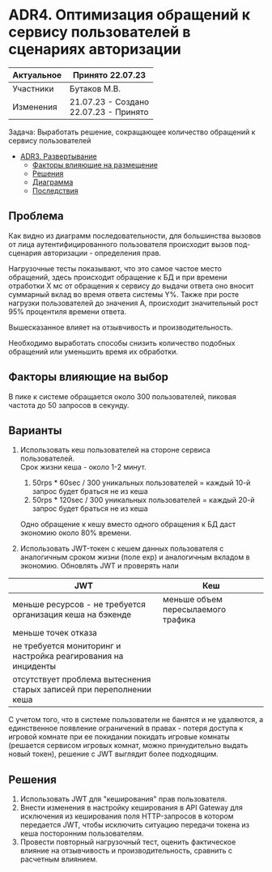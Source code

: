 # ADR4. Оптимизация обращений к сервису пользователей в сценариях авторизации

| Актуальное | Принято 22.07.23                          |
|------------|-------------------------------------------|
| Участники  | Бутаков М.В.                              |
| Изменения  | 21.07.23 - Создано<br/>22.07.23 - Принято |

Задача: Выработать решение, сокращающее количество обращений к сервису пользователей

<!-- TOC -->
* [ADR3. Развертывание](#adr3-развертывание)
	* [Факторы влияющие на размещение](#факторы-влияющие-на-размещение)
	* [Решения](#решения)
	* [Диаграмма](#диаграмма)
	* [Последствия](#последствия)
<!-- TOC -->

## Проблема

Как видно из диаграмм последовательности, для большинства вызовов от лица аутентифицированного пользователя происходит
вызов под-сценария авторизации - определения прав.

Нагрузочные тесты показывают, что это самое частое место обращений, здесь происходит обращение к БД и при времени
отработки Х мс от обращения к сервису до выдачи ответа оно вносит суммарный вклад во время ответа системы Y%. Также при
росте нагрузки пользователей до значения А, происходит значительный рост 95% процентиля времени ответа.

Вышесказанное влияет на отзывчивость и производительность.

Необходимо выработать способы снизить количество подобных обращений или уменьшить
время их обработки.

## Факторы влияющие на выбор

В пике к системе обращается около 300 пользователей, пиковая частота до 50 запросов в секунду.

## Варианты

1. Использовать кеш пользователей на стороне сервиса пользователей.<br/>
   Срок жизни кеша - около 1-2 минут.
	1. 50rps * 60sec / 300 уникальных пользователей = каждый 10-й запрос будет браться не из кеша
	2. 50rps * 120sec / 300 уникальных пользователей = каждый 20-й запрос будет браться не из кеша

	 Одно обращение к кешу вместо одного обращения к БД даст экономию около 80% времени.
2. Использовать JWT-токен с кешем данных пользователя с аналогичным сроком жизни (поле exp) и аналогичным вкладом в
   экономию. Обновлять JWT и проверять нали

| JWT                                                                  | Кеш                                |
|----------------------------------------------------------------------|------------------------------------|
| меньше ресурсов - не требуется организация кеша на бэкенде           | меньше объем пересылаемого трафика |
| меньше точек отказа                                                  |                                    |
| не требуется мониторинг и настройка реагирования на инциденты        |                                    |
| отсутствует проблема вытеснения старых записей при переполнении кеша |                                    |

С учетом того, что в системе пользователи не банятся и не удаляются, а единственное появление ограничений в правах -
потеря доступа к игровой комнате при ее покидании покидать игровые комнаты (решается сервисом игровых комнат, можно
принудительно выдать новый токен), решение с JWT выглядит более подходящим.

## Решения

1. Использовать JWT для "кеширования" прав пользователя.
2. Внести изменения в настройку кеширования в API Gateway для исключения из кеширования поля HTTP-запросов в котором
   передается JWT, чтобы исключить ситуацию передачи токена из кеша посторонним пользователям.
3. Провести повторный нагрузочный тест, оценить фактическое влияние на отзывчивость и производительность, сравнить с
   расчетным влиянием.
